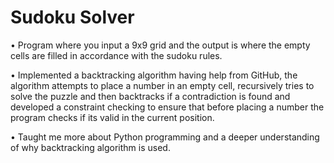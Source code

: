 # Sudoku Solver
• Program where you input a 9x9 grid and the output is where the empty cells are filled in accordance with the
sudoku rules.

• Implemented a backtracking algorithm having help from GitHub, the algorithm attempts to place a number in an
empty cell, recursively tries to solve the puzzle and then backtracks if a contradiction is found and developed a
constraint checking to ensure that before placing a number the program checks if its valid in the current position.

• Taught me more about Python programming and a deeper understanding of why backtracking algorithm is used.
